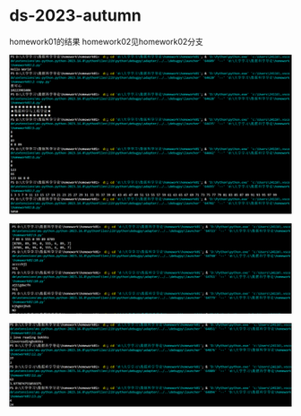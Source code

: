 # ds-2023-autumn
homework01的结果
homework02见homework02分支



![图片](https://github.com/jjhengxin/ds-2023-autumn/blob/main/homework01/%E5%B1%8F%E5%B9%95%E6%88%AA%E5%9B%BE%202023-09-13%20202625.png)


![图片](https://github.com/jjhengxin/ds-2023-autumn/blob/main/homework01/%E5%B1%8F%E5%B9%95%E6%88%AA%E5%9B%BE%202023-09-13%20203135.png)


![图片](https://github.com/jjhengxin/ds-2023-autumn/blob/main/homework01/%E5%B1%8F%E5%B9%95%E6%88%AA%E5%9B%BE%202023-09-13%20203155.png)

